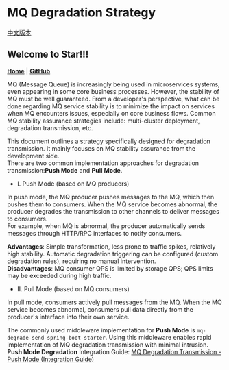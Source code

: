 # MQ Degradation Strategy

[中文版本](README_zh.md)

## Welcome to Star!!!

**[Home](https://openquartz.github.io/)** | **[GitHub](https://github.com/openquartz/mq-degrade)**

MQ (Message Queue) is increasingly being used in microservices systems, even appearing in some core business processes.
However, the stability of MQ must be well guaranteed.
From a developer's perspective, what can be done regarding MQ service stability is to minimize the impact on services when MQ encounters issues, especially on core business flows.
Common MQ stability assurance strategies include: multi-cluster deployment, degradation transmission, etc.

This document outlines a strategy specifically designed for degradation transmission. It mainly focuses on MQ stability assurance from the development side. \
There are two common implementation approaches for degradation transmission:**Push Mode** and **Pull Mode**.

- I. Push Mode (based on MQ producers)

In push mode, the MQ producer pushes messages to the MQ, which then pushes them to consumers. When the MQ service becomes abnormal, the producer degrades the transmission to other channels to deliver messages to consumers. \
For example, when MQ is abnormal, the producer automatically sends messages through HTTP/RPC interfaces to notify consumers.

**Advantages**: Simple transformation, less prone to traffic spikes, relatively high stability. Automatic degradation triggering can be configured (custom degradation rules), requiring no manual intervention. \
**Disadvantages**: MQ consumer QPS is limited by storage QPS; QPS limits may be exceeded during high traffic.

- II. Pull Mode (based on MQ consumers)

In pull mode, consumers actively pull messages from the MQ. When the MQ service becomes abnormal, consumers pull data directly from the producer's interface into their own service.

The commonly used middleware implementation for **Push Mode** is `mq-degrade-send-spring-boot-starter`. Using this middleware enables rapid implementation of MQ degradation transmission with minimal intrusion.  
**Push Mode Degradation** Integration Guide: [MQ Degradation Transmission - Push Mode (Integration Guide)](./mq-degrade-send-spring-boot-starter/README.md)